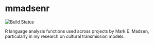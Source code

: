 mmadsenr
========

[![Build Status](https://travis-ci.org/mmadsen/mmadsenr.svg?branch=master)](https://travis-ci.org/mmadsen/mmadsenr)

R language analysis functions used across projects by Mark E. Madsen, particularly in my research on 
cultural transmission models.  
